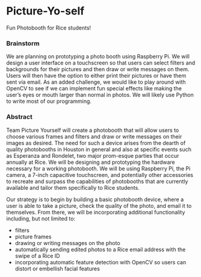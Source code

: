 # Picture-Yo-self
Fun Photobooth for Rice students!

### Brainstorm

We are planning on prototyping a photo booth using Raspberry Pi. We will design a user interface on a touchscreen so that users can select filters and backgrounds for their pictures and then draw or write messages on them. Users will then have the option to either print their pictures or have them sent via email. As an added challenge, we would like to play around with OpenCV to see if we can implement fun special effects like making the user’s eyes or mouth larger than normal in photos. We will likely use Python to write most of our programming.



### Abstract
Team Picture Yourself will create a photobooth that will allow users to choose various frames and filters and draw or write messages on their images as desired. The need for such a device arises from the dearth of quality photobooths in Houston in general and also at specific events such as Esperanza and Rondelet, two major prom-esque parties that occur annually at Rice. We will be designing and prototyping the hardware necessary for a working photobooth. We will be using Raspberry Pi, the Pi camera, a 7-inch capacitive touchscreen, and potentially other accessories to recreate and surpass the capabilities of photobooths that are currently available and tailor them specifically to Rice students. 

Our strategy is to begin by building a basic photobooth device, where a user is able to take a picture, check the quality of the photo, and email it to themselves. From there, we will be incorporating additional functionality including, but not limited to:

- filters
- picture frames
- drawing or writing messages on the photo
- automatically sending edited photos to a Rice email address with the swipe of a Rice ID
- incorporating automatic feature detection with OpenCV so users can distort or embellish facial features
